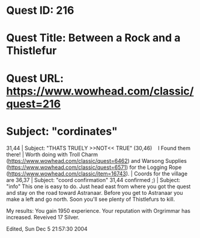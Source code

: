 # Quest ID: 216
# Quest Title: Between a Rock and a Thistlefur
# Quest URL: https://www.wowhead.com/classic/quest=216
# Subject: "cordinates"
31,44 | Subject: "THATS TRUELY >>NOT<< TRUE"
(30,46)    I Found them there! | Worth doing with Troll Charm (https://www.wowhead.com/classic/quest=6462) and Warsong Supplies (https://www.wowhead.com/classic/quest=6571) for the Logging Rope (https://www.wowhead.com/classic/item=16743). | Coords for the village are 36,37 | Subject: "coord confirmation"
31,44 confirmed ;) | Subject: "info"
This one is easy to do. Just head east from where you got the quest and stay on the road toward Astranaar. Before you get to Astranaar you make a left and go north. Soon you'll see plenty of Thistlefurs to kill.

My results:
You gain 1950 experience.
Your reputation with Orgrimmar has increased.
Reveived 17 Silver.

Edited, Sun Dec 5 21:57:30 2004